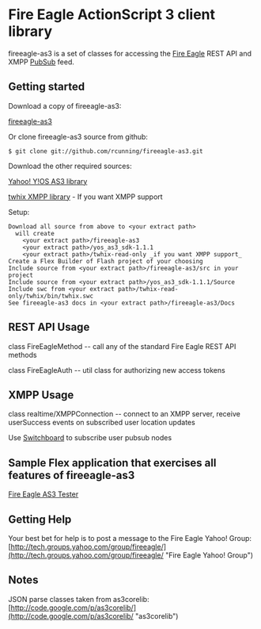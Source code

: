 # Fire Eagle ActionScript 3 client library

fireeagle-as3 is a set of classes for accessing the 
[Fire Eagle](http://fireeagle.yahoo.net/ "Fire Eagle") REST API
and XMPP [PubSub](http://xmpp.org/extensions/xep-0060.html "XEP-0060: Publish-Subscribe") feed.


## Getting started

Download a copy of fireeagle-as3:

[fireeagle-as3](http://github.com/rcunning/fireeagle-as3/tree/master# "fireeagle-as3")

Or clone fireeagle-as3 source from github:

    $ git clone git://github.com/rcunning/fireeagle-as3.git

Download the other required sources:

[Yahoo! Y!OS AS3 library](http://developer.yahoo.com/flash/yos/ "Y!OS AS3 library")

[twhix XMPP library](http://code.google.com/p/twhix/ "twhix XMPP library") - If you want XMPP support


Setup:

    Download all source from above to <your extract path>
      will create 
        <your extract path>/fireeagle-as3
        <your extract path>/yos_as3_sdk-1.1.1
        <your extract path>/twhix-read-only _if you want XMPP support_
    Create a Flex Builder of Flash project of your choosing
    Include source from <your extract path>/fireeagle-as3/src in your project
    Include source from <your extract path>/yos_as3_sdk-1.1.1/Source
    Include swc from <your extract path>/twhix-read-only/twhix/bin/twhix.swc
    See fireeagle-as3 docs in <your extract path>/fireeagle-as3/Docs


## REST API Usage

class FireEagleMethod -- call any of the standard Fire Eagle REST API methods

class FireEagleAuth -- util class for authorizing new access tokens


## XMPP Usage

class realtime/XMPPConnection -- connect to an XMPP server, receive userSuccess events on subscribed user location updates

Use [Switchboard](http://github.com/mojodna/switchboard "Switchboard") to subscribe user pubsub nodes


## Sample Flex application that exercises all features of fireeagle-as3

[Fire Eagle AS3 Tester](http://github.com/rcunning/fireeagleas3tester/ "fireeagleas3tester")


## Getting Help

Your best bet for help is to post a message to the Fire Eagle Yahoo! Group:
[http://tech.groups.yahoo.com/group/fireeagle/](http://tech.groups.yahoo.com/group/fireeagle/ "Fire Eagle Yahoo! Group")


## Notes

JSON parse classes taken from as3corelib: [http://code.google.com/p/as3corelib/](http://code.google.com/p/as3corelib/ "as3corelib")


